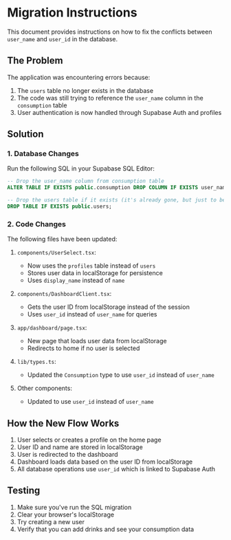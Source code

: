 # Migration Instructions

This document provides instructions on how to fix the conflicts between `user_name` and `user_id` in the database.

## The Problem

The application was encountering errors because:

1. The `users` table no longer exists in the database
2. The code was still trying to reference the `user_name` column in the `consumption` table
3. User authentication is now handled through Supabase Auth and profiles

## Solution

### 1. Database Changes

Run the following SQL in your Supabase SQL Editor:

```sql
-- Drop the user_name column from consumption table
ALTER TABLE IF EXISTS public.consumption DROP COLUMN IF EXISTS user_name;

-- Drop the users table if it exists (it's already gone, but just to be sure)
DROP TABLE IF EXISTS public.users;
```

### 2. Code Changes

The following files have been updated:

1. `components/UserSelect.tsx`:

   - Now uses the `profiles` table instead of `users`
   - Stores user data in localStorage for persistence
   - Uses `display_name` instead of `name`

2. `components/DashboardClient.tsx`:

   - Gets the user ID from localStorage instead of the session
   - Uses `user_id` instead of `user_name` for queries

3. `app/dashboard/page.tsx`:

   - New page that loads user data from localStorage
   - Redirects to home if no user is selected

4. `lib/types.ts`:

   - Updated the `Consumption` type to use `user_id` instead of `user_name`

5. Other components:
   - Updated to use `user_id` instead of `user_name`

## How the New Flow Works

1. User selects or creates a profile on the home page
2. User ID and name are stored in localStorage
3. User is redirected to the dashboard
4. Dashboard loads data based on the user ID from localStorage
5. All database operations use `user_id` which is linked to Supabase Auth

## Testing

1. Make sure you've run the SQL migration
2. Clear your browser's localStorage
3. Try creating a new user
4. Verify that you can add drinks and see your consumption data
